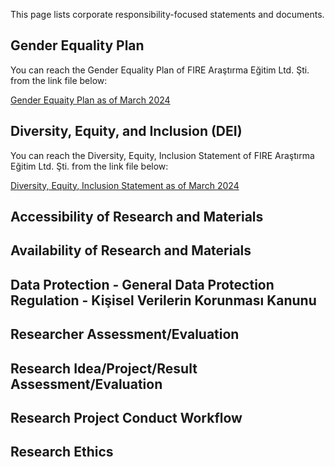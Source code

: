 This page lists corporate responsibility-focused statements and documents.

## Gender Equality Plan

You can reach the Gender Equality Plan of FIRE Araştırma Eğitim Ltd. Şti. from the link file below:

[Gender Equaity Plan as of March 2024](GEP.pdf)

## Diversity, Equity, and Inclusion (DEI)

You can reach the Diversity, Equity, Inclusion Statement of FIRE Araştırma Eğitim Ltd. Şti. from the link file below:

[Diversity, Equity, Inclusion Statement as of March 2024](DEI.pdf)

## Accessibility of Research and Materials




## Availability of Research and Materials




## Data Protection - General Data Protection Regulation - Kişisel Verilerin Korunması Kanunu





## Researcher Assessment/Evaluation




## Research Idea/Project/Result Assessment/Evaluation




## Research Project Conduct Workflow




## Research Ethics
## 
